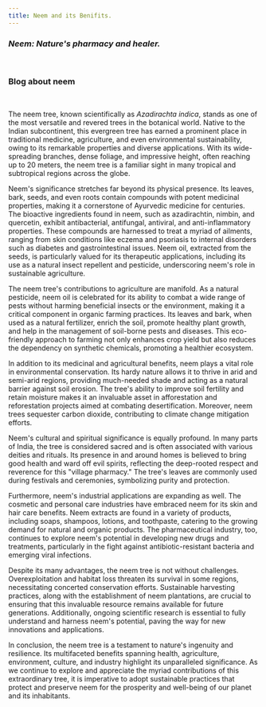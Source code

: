 ```yaml
---
title: Neem and its Benifits.
---
```

### *Neem: Nature's pharmacy and healer.*
<br />

### Blog about neem
<br />

The neem tree, known scientifically as *Azadirachta indica*, stands as one of the most versatile and revered trees in the botanical world. Native to the Indian subcontinent, this evergreen tree has earned a prominent place in traditional medicine, agriculture, and even environmental sustainability, owing to its remarkable properties and diverse applications. With its wide-spreading branches, dense foliage, and impressive height, often reaching up to 20 meters, the neem tree is a familiar sight in many tropical and subtropical regions across the globe.

Neem's significance stretches far beyond its physical presence. Its leaves, bark, seeds, and even roots contain compounds with potent medicinal properties, making it a cornerstone of Ayurvedic medicine for centuries. The bioactive ingredients found in neem, such as azadirachtin, nimbin, and quercetin, exhibit antibacterial, antifungal, antiviral, and anti-inflammatory properties. These compounds are harnessed to treat a myriad of ailments, ranging from skin conditions like eczema and psoriasis to internal disorders such as diabetes and gastrointestinal issues. Neem oil, extracted from the seeds, is particularly valued for its therapeutic applications, including its use as a natural insect repellent and pesticide, underscoring neem's role in sustainable agriculture.

The neem tree's contributions to agriculture are manifold. As a natural pesticide, neem oil is celebrated for its ability to combat a wide range of pests without harming beneficial insects or the environment, making it a critical component in organic farming practices. Its leaves and bark, when used as a natural fertilizer, enrich the soil, promote healthy plant growth, and help in the management of soil-borne pests and diseases. This eco-friendly approach to farming not only enhances crop yield but also reduces the dependency on synthetic chemicals, promoting a healthier ecosystem.

In addition to its medicinal and agricultural benefits, neem plays a vital role in environmental conservation. Its hardy nature allows it to thrive in arid and semi-arid regions, providing much-needed shade and acting as a natural barrier against soil erosion. The tree's ability to improve soil fertility and retain moisture makes it an invaluable asset in afforestation and reforestation projects aimed at combating desertification. Moreover, neem trees sequester carbon dioxide, contributing to climate change mitigation efforts.

Neem's cultural and spiritual significance is equally profound. In many parts of India, the tree is considered sacred and is often associated with various deities and rituals. Its presence in and around homes is believed to bring good health and ward off evil spirits, reflecting the deep-rooted respect and reverence for this "village pharmacy." The tree's leaves are commonly used during festivals and ceremonies, symbolizing purity and protection.

Furthermore, neem's industrial applications are expanding as well. The cosmetic and personal care industries have embraced neem for its skin and hair care benefits. Neem extracts are found in a variety of products, including soaps, shampoos, lotions, and toothpaste, catering to the growing demand for natural and organic products. The pharmaceutical industry, too, continues to explore neem's potential in developing new drugs and treatments, particularly in the fight against antibiotic-resistant bacteria and emerging viral infections.

Despite its many advantages, the neem tree is not without challenges. Overexploitation and habitat loss threaten its survival in some regions, necessitating concerted conservation efforts. Sustainable harvesting practices, along with the establishment of neem plantations, are crucial to ensuring that this invaluable resource remains available for future generations. Additionally, ongoing scientific research is essential to fully understand and harness neem's potential, paving the way for new innovations and applications.

In conclusion, the neem tree is a testament to nature's ingenuity and resilience. Its multifaceted benefits spanning health, agriculture, environment, culture, and industry highlight its unparalleled significance. As we continue to explore and appreciate the myriad contributions of this extraordinary tree, it is imperative to adopt sustainable practices that protect and preserve neem for the prosperity and well-being of our planet and its inhabitants.

<br/>
<br/>
